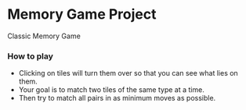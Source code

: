 # Memory Game Project

Classic Memory Game

### How to play

* Clicking on tiles will turn them over so that you can see what lies on them. 
* Your goal is to match two tiles of the same type at a time.
* Then try to match all pairs in as minimum moves as possible.

